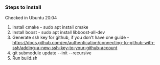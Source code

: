 ### Steps to install
Checked in Ubuntu 20.04
1. Install cmake - sudo apt install cmake
2. Install boost - sudo apt install libboost-all-dev
3. Generate ssh key for github, if you don't have one
guide - https://docs.github.com/en/authentication/connecting-to-github-with-ssh/adding-a-new-ssh-key-to-your-github-account
4. git submodule update --init --recursive
5. Run build.sh

